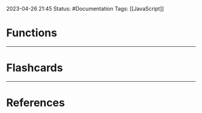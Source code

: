 2023-04-26 21:45
Status: #Documentation 
Tags: [[JavaScript]]

# Functions






___
# Flashcards



---
# References
